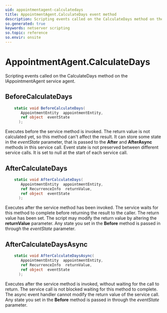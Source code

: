 ```yaml
---
uid: appointmentagent-calculatedays
title: AppointmentAgent.CalculateDays event method
description: Scripting events called on the CalculateDays method on the AppointmentAgent service agent.
so.generated: true
keywords: netserver scripting
so.topic: reference
so.envir: onsite
---
```

# AppointmentAgent.CalculateDays

Scripting events called on the <see cref='M:IAppointmentAgent.CalculateDays'>CalculateDays</see> method on the <see cref='IAppointmentAgent'>IAppointmentAgent</see>  service agent.

## BeforeCalculateDays
```cs
    static void BeforeCalculateDays(
       AppointmentEntity  appointmentEntity,
       ref object  eventState
      );
```
Executes before the service method is invoked.
The return value is not calculated yet, so this method can't affect the result.
It can store some state in the *eventState* parameter, that is passed to the **After** and **AfterAsync** methods in this service call.
Event state is not preserved between different service calls. It is set to null at the start of each service call.
## AfterCalculateDays
```cs
    static void AfterCalculateDays(
       AppointmentEntity  appointmentEntity,
       ref RecurrenceInfo  returnValue,
       ref object  eventState
      );
```
Executes after the service method has been invoked. The service waits for this method to complete before returning the result to the caller.
The return value has been set. The script may modify the return value by altering the **returnValue** parameter.
Any state you set in the **Before** method is passed in through the *eventState* parameter.
## AfterCalculateDaysAsync
```cs
    static void AfterCalculateDaysAsync(
       AppointmentEntity  appointmentEntity,
       ref RecurrenceInfo  returnValue,
       ref object  eventState
      );
```
Executes after the service method is invoked, without waiting for the call to return.
The service call is not blocked waiting for this method to complete.
The async event handler cannot modify the return value of the service call.
Any state you set in the **Before** method is passed in through the *eventState* parameter.

